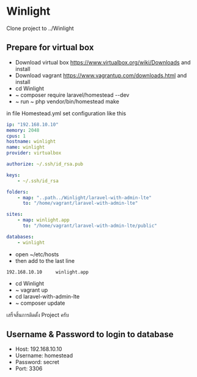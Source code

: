 # Winlight

Clone project to ../Winlight

## Prepare for virtual box
- Download virtual box https://www.virtualbox.org/wiki/Downloads and install
- Download vagrant https://www.vagrantup.com/downloads.html and install
- cd Winlight
- ~ composer require laravel/homestead --dev
- ~ run ~ php vendor/bin/homestead make

in file Homestead.yml set configuration like this
```yml
ip: "192.168.10.10"
memory: 2048
cpus: 1
hostname: winlight
name: winlight
provider: virtualbox

authorize: ~/.ssh/id_rsa.pub

keys:
    - ~/.ssh/id_rsa

folders:
    - map: "..path../Winlight/laravel-with-admin-lte"
      to: "/home/vagrant/laravel-with-admin-lte"

sites:
    - map: winlight.app
      to: "/home/vagrant/laravel-with-admin-lte/public"

databases:
    - winlight
```

- open ~/etc/hosts
- then add to the last line
```
192.168.10.10	  winlight.app
``` 

- cd Winlight 
- ~ vagrant up
- cd laravel-with-admin-lte
- ~ composer update

เสร็จสิ้นการติดตั้ง Project ครับ


## Username & Password to login to database
- Host: 192.168.10.10
- Username: homestead
- Password: secret
- Port: 3306
